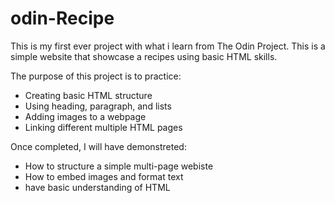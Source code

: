 # **odin-Recipe**
This is my first ever project with what i learn from The Odin Project.
This is a simple website that showcase a recipes using basic HTML skills.

The purpose of this project is to practice:
- Creating basic HTML structure
- Using heading, paragraph, and lists
- Adding images to a webpage
- Linking different multiple HTML pages

Once completed, I will have demonstreted:
- How to structure a simple multi-page webiste
- How to embed images and format text 
- have basic understanding of HTML